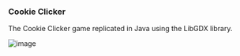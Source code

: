 ### Cookie Clicker

The Cookie Clicker game replicated in Java using the LibGDX library.

![image](https://github.com/GoodbyeKittyy/Cookie-Clicker-Replica/assets/161730857/8d33d64c-fcef-4f0b-a67d-a1b900a7c20f)
